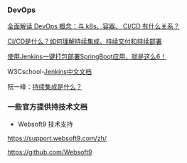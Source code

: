 ### DevOps

[全面解读 DevOps 概念：与 k8s、容器、 CI/CD 有什么关系？](https://www.redhat.com/zh/topics/devops)

[CI/CD是什么？如何理解持续集成、持续交付和持续部署](CI/CD是什么？如何理解持续集成、持续交付和持续部署)



[使用Jenkins一键打包部署SpringBoot应用，就是这么6！](https://mp.weixin.qq.com/s/tQqvgSc9cHBtnqRQSbI4aw)

W3Cschool-[Jenkins中文文档](https://www.w3cschool.cn/jenkins/)



阮一峰：[持续集成是什么？](https://www.ruanyifeng.com/blog/2015/09/continuous-integration.html)



### 一些官方提供持技术文档

- Websoft9 技术支持

https://support.websoft9.com/zh/

https://github.com/Websoft9